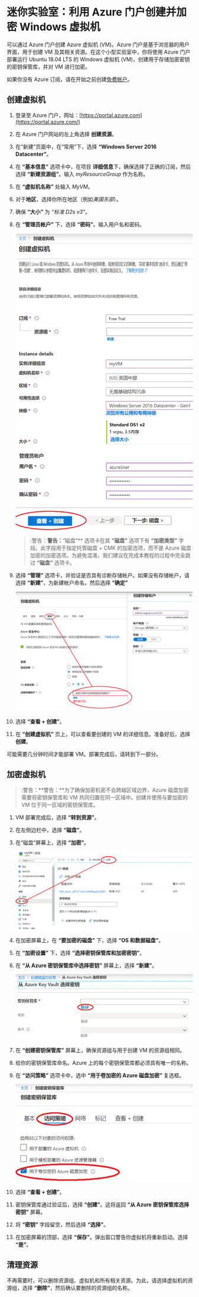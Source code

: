 ﻿# 迷你实验室：利用 Azure 门户创建并加密 Windows 虚拟机

可以通过 Azure 门户创建 Azure 虚拟机 (VM)。Azure 门户是基于浏览器的用户界面，用于创建 VM 及其相关资源。在这个小型实验室中，你将使用 Azure 门户部署运行 Ubuntu 18.04 LTS 的 Windows 虚拟机 (VM)，创建用于存储加密密钥的密钥保管库，并对 VM 进行加密。

如果你没有 Azure 订阅，请在开始之前创建[免费帐户](https://azure.microsoft.com/free/?WT.mc_id=A261C142F)。

## 创建虚拟机

1. 登录至 Azure 门户，网址：[https://portal.azure.com](https://portal.azure.com/)
1. 在 Azure 门户网站的左上角选择 **创建资源**。
1. 在“新建”页面中，在“常用”下，选择 **“Windows Server 2016 Datacenter”**。
1. 在 **“基本信息”** 选项卡中，在项目 **详细信息**下，确保选择了正确的订阅，然后选择 **“新建资源组”**。输入 *myResourceGroup* 作为名称。
1. 在 **“虚拟机名称”** 处输入 *MyVM*。
1. 对于**地区**，选择你所在地区（例如*美国东部*）。
1. 确保 **“大小”** 为 *“标准 D2s v3”*。
1. 在 **“管理员帐户”** 下，选择 **“密码”**。输入用户名和密码。

    ![ResourceGroup creation screen](../../Linked_Image_Files/portal-qs-windows-vm-creation.png)
    
    >:警告：**警告：**“磁盘”** 选项卡在其 **“磁盘”** 选项下有 **“加密类型”** 字段。此字段用于指定托管磁盘 + CMK 的加密选项，而不是 Azure 磁盘加密的加密选项。为避免混淆，我们建议在完成本教程的过程中完全跳过 **“磁盘”** 选项卡。

1. 选择 **“管理”** 选项卡，并验证是否具有诊断存储帐户。如果没有存储帐户，请选择 **“新建”**，为新建帐户命名，然后选择 **“确定”**

    ![ResourceGroup creation screen](../../Linked_Image_Files/portal-qs-vm-creation-storage.png)

1. 选择 **“查看 + 创建”**。
1. 在 **“创建虚拟机”** 页上，可以查看要创建的 VM 的详细信息。准备好后，选择 **创建**。

可能需要几分钟时间才能部署 VM。部署完成后，请转到下一部分。

## 加密虚拟机

>:警告：**警告：**为了确保加密机密不会跨越区域边界，Azure 磁盘加密需要将密钥保管库和 VM 共同归置在同一区域中。创建并使用与要加密的 VM 位于同一区域的密钥保管库。

1. VM 部署完成后，选择 **“转到资源”**。
1. 在左侧边栏中，选择 **“磁盘”**。
1. 在“磁盘”屏幕上，选择 **“加密”**。 

    ![磁盘和加密选择](../../Linked_Image_Files/portal-qs-disks-to-encryption.png)

1. 在加密屏幕上，在 **“要加密的磁盘”** 下，选择 **“OS 和数据磁盘”**。
1. 在 **“加密设置”** 下，选择 **“选择密钥保管库和加密密钥”**。
1. 在 **“从 Azure 密钥保管库中选择密钥”** 屏幕上，选择 **“新建”**。

    ![磁盘和加密选择](../../Linked_Image_Files/portal-qs-keyvault-create.png)

1. 在 **“创建密钥保管库”** 屏幕上，确保资源组与用于创建 VM 的资源组相同。
1. 给你的密钥保管库命名。Azure 上的每个密钥保管库都必须具有唯一的名称。
1. 在 **“访问策略”** 选项卡中，选中 **“用于卷加密的 Azure 磁盘加密”** 复选框。

    ![磁盘和加密选择](../../Linked_Image_Files/portal-qs-keyvault-enable.png)

1. 选择 **“查看 + 创建”**。  
1. 密钥保管库通过验证后，选择 **“创建”**。这将返回 **“从 Azure 密钥保管库选择密钥”** 屏幕。
1. 将 **“密钥”** 字段留空，然后选择 **“选择”**。
1. 在加密屏幕的顶部，选择 **“保存”**。弹出窗口警告你虚拟机将重新启动。选择 **“是”**。

## 清理资源

不再需要时，可以删除资源组、虚拟机和所有相关资源。为此，请选择虚拟机的资源组，选择 **“删除”**，然后确认要删除的资源组的名称。

